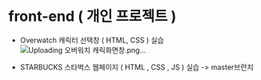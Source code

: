# front-end ( 개인 프로젝트 )

* Overwatch 캐릭터 선택창 ( HTML, CSS ) 실습
  ![Uploading 오버워치 캐릭화면창.png…]()

* STARBUCKS 스타벅스 웹페이지 ( HTML , CSS , JS ) 실습 -> master브런치
